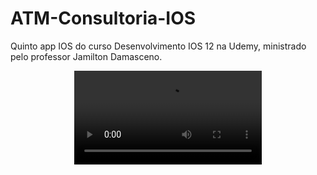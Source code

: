 # ATM-Consultoria-IOS
Quinto app IOS do curso Desenvolvimento IOS 12 na Udemy, ministrado pelo professor Jamilton Damasceno. 

<p align="center">
  <video controls autoplay>
   <source src="https://github.com/Gilbert097/ATM-Consultoria-IOS/blob/main/atm-consultoria-video.mov?raw=true" type="video/mp4"> 
  </video>
</p>
